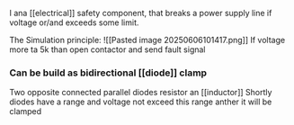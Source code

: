 I ana [[electrical]] safety component, that breaks a power supply line if voltage or/and exceeds some limit.

The Simulation principle:
![[Pasted image 20250606101417.png]]
If voltage more ta 5k than open contactor and send fault signal

### Can be build as bidirectional [[diode]] clamp

Two opposite connected parallel diodes resistor an [[inductor]]
Shortly diodes have a range and voltage not exceed this range anther it will be clamped 